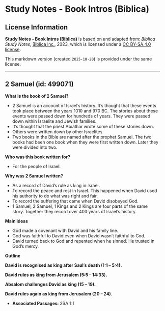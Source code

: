 # Study Notes - Book Intros (Biblica)

## License Information

**Study Notes - Book Intros (Biblica)** is based on and adapted from: _Biblica Study Notes_, [Biblica Inc.](https://www.biblica.com/), 2023, which is licensed under a [CC BY-SA 4.0 license](https://creativecommons.org/licenses/by-sa/4.0/legalcode.en).

This markdown version (created `2025-10-20`) is provided under the same license.



--------------------------------

## 2 Samuel (id: 499071)

**What is the book of 2 Samuel?**

* 2 Samuel is an account of Israel’s history. It’s thought that these events took place between the years 1010 and 970 BC. The stories about these events were passed down for hundreds of years. They were passed down within Israelite and Jewish families.
* It’s thought that the priest Abiathar wrote some of these stories down.
* Others were written down by other Israelites.
* Two books in the Bible are named after the prophet Samuel. The two books had been one book when they were first written down. Later they were divided into two.

**Who was this book written for?**

* For the people of Israel.

**Why was 2 Samuel written?**

* As a record of David’s rule as king in Israel.
* To record the peace and rest in Israel. This happened when David used his authority to do what was right and fair.
* To record the suffering that came when David disobeyed God.
* 1 Samuel, 2 Samuel, 1 Kings and 2 Kings are four parts of the same story. Together they record over 400 years of Israel’s history.

**Main ideas**

* God made a covenant with David and his family line.
* God was faithful to David even when David wasn’t faithful to God.
* David turned back to God and repented when he sinned. He trusted in God’s mercy.

**Outline**

**David is recognised as king after Saul’s death (1:1 – 5:4\).**

**David rules as king from Jerusalem (5:5 ­­– 14:33\).**

**Absalom challenges David as king (15 – 19\).**

**David rules again as king from Jerusalem (20 ­­– 24\).**

* **Associated Passages:** 2SA 1:1

